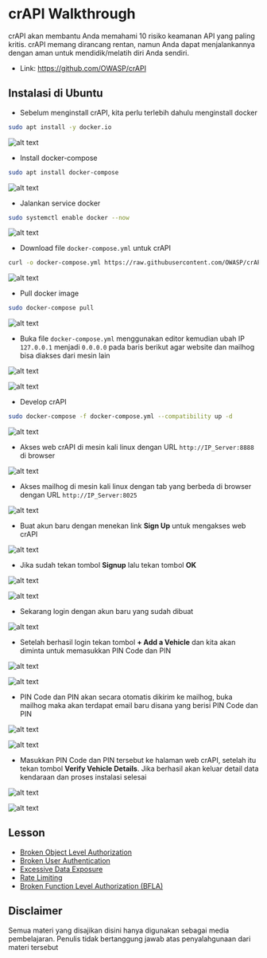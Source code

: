 # crAPI Walkthrough
crAPI akan membantu Anda memahami 10 risiko keamanan API yang paling kritis. crAPI memang dirancang rentan, namun Anda dapat menjalankannya dengan aman untuk mendidik/melatih diri Anda sendiri.
- Link: https://github.com/OWASP/crAPI

## Instalasi di Ubuntu
- Sebelum menginstall crAPI, kita perlu terlebih dahulu menginstall docker
```sh
sudo apt install -y docker.io
```

![alt text](https://github.com/rahardian-dwi-saputra/crAPI-walkthrough/blob/main/assets/instalasi/1.JPG)

- Install docker-compose
```sh
sudo apt install docker-compose
```

![alt text](https://github.com/rahardian-dwi-saputra/crAPI-walkthrough/blob/main/assets/instalasi/2.JPG)

- Jalankan service docker
```sh
sudo systemctl enable docker --now
```

![alt text](https://github.com/rahardian-dwi-saputra/crAPI-walkthrough/blob/main/assets/instalasi/3.JPG)

- Download file `docker-compose.yml` untuk crAPI
```sh
curl -o docker-compose.yml https://raw.githubusercontent.com/OWASP/crAPI/main/deploy/docker/docker-compose.yml
```

![alt text](https://github.com/rahardian-dwi-saputra/crAPI-walkthrough/blob/main/assets/instalasi/4.JPG)

- Pull docker image
```sh
sudo docker-compose pull
```

![alt text](https://github.com/rahardian-dwi-saputra/crAPI-walkthrough/blob/main/assets/instalasi/5.JPG)

- Buka file `docker-compose.yml` menggunakan editor kemudian ubah IP `127.0.0.1` menjadi `0.0.0.0` pada baris berikut agar website dan mailhog bisa diakses dari mesin lain

![alt text](https://github.com/rahardian-dwi-saputra/crAPI-walkthrough/blob/main/assets/instalasi/6.JPG)

![alt text](https://github.com/rahardian-dwi-saputra/crAPI-walkthrough/blob/main/assets/instalasi/7.JPG)

- Develop crAPI
```sh
sudo docker-compose -f docker-compose.yml --compatibility up -d
```

![alt text](https://github.com/rahardian-dwi-saputra/crAPI-walkthrough/blob/main/assets/instalasi/8.JPG)

- Akses web crAPI di mesin kali linux dengan URL `http://IP_Server:8888` di browser

![alt text](https://github.com/rahardian-dwi-saputra/crAPI-walkthrough/blob/main/assets/instalasi/9.JPG)

- Akses mailhog di mesin kali linux dengan tab yang berbeda di browser dengan URL `http://IP_Server:8025`

![alt text](https://github.com/rahardian-dwi-saputra/crAPI-walkthrough/blob/main/assets/instalasi/10.JPG)

- Buat akun baru dengan menekan link **Sign Up** untuk mengakses web crAPI

![alt text](https://github.com/rahardian-dwi-saputra/crAPI-walkthrough/blob/main/assets/instalasi/11.JPG)

- Jika sudah tekan tombol **Signup** lalu tekan tombol **OK**

![alt text](https://github.com/rahardian-dwi-saputra/crAPI-walkthrough/blob/main/assets/instalasi/12.JPG)

![alt text](https://github.com/rahardian-dwi-saputra/crAPI-walkthrough/blob/main/assets/instalasi/13.JPG)

- Sekarang login dengan akun baru yang sudah dibuat

![alt text](https://github.com/rahardian-dwi-saputra/crAPI-walkthrough/blob/main/assets/instalasi/14.JPG)

- Setelah berhasil login tekan tombol **+ Add a Vehicle** dan kita akan diminta untuk memasukkan PIN Code dan PIN

![alt text](https://github.com/rahardian-dwi-saputra/crAPI-walkthrough/blob/main/assets/instalasi/15.JPG)

![alt text](https://github.com/rahardian-dwi-saputra/crAPI-walkthrough/blob/main/assets/instalasi/16.JPG)

- PIN Code dan PIN akan secara otomatis dikirim ke mailhog, buka mailhog maka akan terdapat email baru disana yang berisi PIN Code dan PIN

![alt text](https://github.com/rahardian-dwi-saputra/crAPI-walkthrough/blob/main/assets/instalasi/17.JPG)

![alt text](https://github.com/rahardian-dwi-saputra/crAPI-walkthrough/blob/main/assets/instalasi/18.JPG)

- Masukkan PIN Code dan PIN tersebut ke halaman web crAPI, setelah itu tekan tombol **Verify Vehicle Details**. Jika berhasil akan keluar detail data kendaraan dan proses instalasi selesai

![alt text](https://github.com/rahardian-dwi-saputra/crAPI-walkthrough/blob/main/assets/instalasi/19.JPG)

![alt text](https://github.com/rahardian-dwi-saputra/crAPI-walkthrough/blob/main/assets/instalasi/20.JPG)

## Lesson
- [Broken Object Level Authorization](Broken%20Object%20Level%20Authorization.md)
- [Broken User Authentication](Broken%20User%20Authentication.md)
- [Excessive Data Exposure](Excessive%20Data%20Exposure.md)
- [Rate Limiting](Rate%20Limiting.md)
- [Broken Function Level Authorization (BFLA)](Broken%20Level%20Function%20Authorization.md)

## Disclaimer
Semua materi yang disajikan disini hanya digunakan sebagai media pembelajaran. Penulis tidak bertanggung jawab atas penyalahgunaan dari materi tersebut